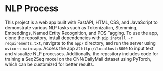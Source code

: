 # NLP Process
This project is a web app built with FastAPI, HTML, CSS, and JavaScript to demonstrate various NLP tasks such as Tokenization, Stemming, Embeddings, Named Entity Recognition, and POS Tagging. To use the app, clone the repository, install dependencies with `pip install -r requirements.txt`, navigate to the `app/` directory, and run the server using `uvicorn main:app`. Access the app at `http://localhost:8000` to input text and visualize NLP processes. Additionally, the repository includes code for training a Seq2Seq model on the CNN/DailyMail dataset using PyTorch, which can be customized for better results.